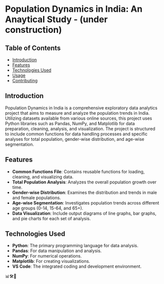 # Population Dynamics in India: An Anaytical Study - (under construction)

## Table of Contents
- [Introduction](#introduction)
- [Features](#features)
- [Technologies Used](#technologies-used)
- [Usage](#usage)
- [Contributing](#contributing)

## Introduction
Population Dynamics in India is a comprehensive exploratory data analytics project that aims to measure and analyze the population trends in India. Utilizing datasets available from various online sources, this project uses Python libraries such as Pandas, NumPy, and Matplotlib for data preparation, cleaning, analysis, and visualization. The project is structured to include common functions for data handling processes and specific analyses for total population, gender-wise distribution, and age-wise segmentation.

## Features
- **Common Functions File**: Contains reusable functions for loading, cleaning, and visualizing data.
- **Total Population Analysis**: Analyzes the overall population growth over time.
- **Gender-wise Distribution**: Examines the distribution and trends in male and female populations.
- **Age-wise Segmentation**: Investigates population trends across different age groups (0-14, 15-64, and 65+).
- **Data Visualization**: Include output diagrams of line graphs, bar graphs, and pie charts for each set of analysis.

## Technologies Used
- **Python**: The primary programming language for data analysis.
- **Pandas**: For data manipulation and analysis.
- **NumPy**: For numerical operations.
- **Matplotlib**: For creating visualizations.
- **VS Code**: The integrated coding and development environment.



 📊🛠️🐍  
